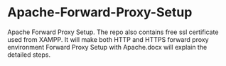 # Apache-Forward-Proxy-Setup
Apache Forward Proxy Setup. The repo also contains free ssl certificate used from XAMPP. It will make both HTTP and HTTPS forward proxy environment 
Forward Proxy Setup with Apache.docx will explain the detailed steps.
